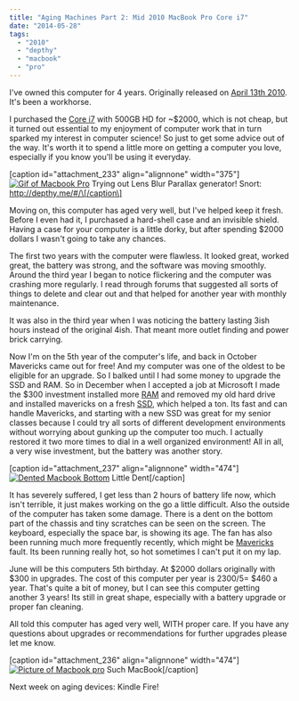 ```yaml
---
title: "Aging Machines Part 2: Mid 2010 MacBook Pro Core i7"
date: "2014-05-28"
tags: 
  - "2010"
  - "depthy"
  - "macbook"
  - "pro"
---
```


I've owned this computer for 4 years. Originally released on [April 13th 2010](http://en.wikipedia.org/wiki/MacBook_Pro). It's been a workhorse.

I purchased the [Core i7](http://en.wikipedia.org/wiki/Intel_Core "Intel Core Wiki") with 500GB HD for ~$2000, which is not cheap, but it turned out essential to my enjoyment of computer work that in turn sparked my interest in computer science! So just to get some advice out of the way. It's worth it to spend a little more on getting a computer you love, especially if you know you'll be using it everyday.

\[caption id="attachment\_233" align="alignnone" width="375"\][![Gif of Macbook Pro](images/IMG_20140528_134855.gif)](http://timmyreilly.azurewebsites.net/wp-content/uploads/2014/05/IMG_20140528_134855.gif) Trying out Lens Blur Parallax generator! Snort: http://depthy.me/#/\[/caption\]

Moving on, this computer has aged very well, but I've helped keep it fresh. Before I even had it, I purchased a hard-shell case and an invisible shield. Having a case for your computer is a little dorky, but after spending $2000 dollars I wasn't going to take any chances.

The first two years with the computer were flawless. It looked great, worked great, the battery was strong, and the software was moving smoothly. Around the third year I began to notice flickering and the computer was crashing more regularly. I read through forums that suggested all sorts of things to delete and clear out and that helped for another year with monthly maintenance.

It was also in the third year when I was noticing the battery lasting 3ish hours instead of the original 4ish. That meant more outlet finding and power brick carrying.

Now I'm on the 5th year of the computer's life, and back in October Mavericks came out for free! And my computer was one of the oldest to be eligible for an upgrade. So I balked until I had some money to upgrade the SSD and RAM. So in December when I accepted a job at Microsoft I made the $300 investment installed more [RAM](http://www.newegg.com/Product/Product.aspx?Item=N82E16820148604 "More Crucial RAM! ") and removed my old hard drive and installed mavericks on a fresh [SSD](http://www.newegg.com/Product/Product.aspx?Item=N82E16820148694 "Crucial SSD"), which helped a ton. Its fast and can handle Mavericks, and starting with a new SSD was great for my senior classes because I could try all sorts of different development environments without worrying about gunking up the computer too much. I actually restored it two more times to dial in a well organized environment! All in all, a very wise investment, but the battery was another story.

\[caption id="attachment\_237" align="alignnone" width="474"\][![Dented Macbook Bottom](images/IMG_20140528_134229-1024x768.jpg)](http://timmyreilly.azurewebsites.net/wp-content/uploads/2014/05/IMG_20140528_134229.jpg) Little Dent\[/caption\]

It has severely suffered, I get less than 2 hours of battery life now, which isn't terrible, it just makes working on the go a little difficult. Also the outside of the computer has taken some damage. There is a dent on the bottom part of the chassis and tiny scratches can be seen on the screen. The keyboard, especially the space bar, is showing its age. The fan has also been running much more frequently recently, which might be [Mavericks](http://en.wikipedia.org/wiki/OS_X_Mavericks "Wiki for Mavericks") fault. Its been running really hot, so hot sometimes I can't put it on my lap.

June will be this computers 5th birthday. At $2000 dollars originally with $300 in upgrades. The cost of this computer per year is 2300/5= $460 a year. That's quite a bit of money, but I can see this computer getting another 3 years! Its still in great shape, especially with a battery upgrade or proper fan cleaning.

All told this computer has aged very well, WITH proper care. If you have any questions about upgrades or recommendations for further upgrades please let me know.

\[caption id="attachment\_236" align="alignnone" width="474"\][![Picture of Macbook pro](images/IMG_20140528_134405-1024x768.jpg)](http://timmyreilly.azurewebsites.net/wp-content/uploads/2014/05/IMG_20140528_134405.jpg) Such MacBook\[/caption\]

Next week on aging devices: Kindle Fire!
